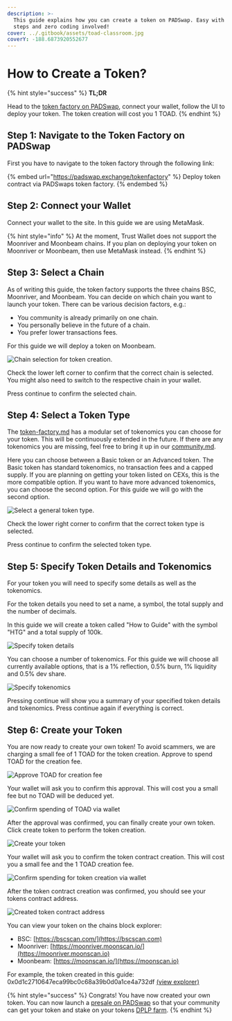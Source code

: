 ```yaml
---
description: >-
  This guide explains how you can create a token on PADSwap. Easy with view
  steps and zero coding involved!
cover: ../.gitbook/assets/toad-classroom.jpg
coverY: -188.6873920552677
---
```


# How to Create a Token?

{% hint style="success" %}
**TL;DR**

Head to the [token factory on PADSwap](https://padswap.exchange/tokenfactory), connect your wallet, follow the UI to deploy your token. The token creation will cost you 1 TOAD.
{% endhint %}

## Step 1: Navigate to the Token Factory on PADSwap

First you have to navigate to the token factory through the following link:

{% embed url="https://padswap.exchange/tokenfactory" %}
Deploy token contract via PADSwaps token factory.
{% endembed %}

## Step 2: Connect your Wallet

Connect your wallet to the site. In this guide we are using MetaMask.

{% hint style="info" %}
At the moment, Trust Wallet does not support the Moonriver and Moonbeam chains. If you plan on deploying your token on Moonriver or Moonbeam, then use MetaMask instead.
{% endhint %}

## Step 3: Select a Chain

As of writing this guide, the token factory supports the three chains BSC, Moonriver, and Moonbeam. You can decide on which chain you want to launch your token. There can be various decision factors, e.g.:

* You community is already primarily on one chain.
* You personally believe in the future of a chain.
* You prefer lower transactions fees.

For this guide we will deploy a token on Moonbeam.

![Chain selection for token creation.](<../.gitbook/assets/image (8).png>)

Check the lower left corner to confirm that the correct chain is selected. You might also need to switch to the respective chain in your wallet.&#x20;

Press continue to confirm the selected chain.

## Step 4: Select a Token Type

The [token-factory.md](../products/launchpad/token-factory.md "mention") has a modular set of tokenomics you can choose for your token. This will be continuously extended in the future. If there are any tokenomics you are missing, feel free to bring it up in our [community.md](../project/community.md "mention").

Here you can choose between a Basic token or an Advanced token. The Basic token has standard tokenomics, no transaction fees and a capped supply. If you are planning on getting your token listed on CEXs, this is the more compatible option. If you want to have more advanced tokenomics, you can choose the second option. For this guide we will go with the second option.

![Select a general token type.](<../.gitbook/assets/image (3).png>)

Check the lower right corner to confirm that the correct token type is selected.&#x20;

Press continue to confirm the selected token type.

## Step 5: Specify Token Details and Tokenomics

For your token you will need to specify some details as well as the tokenomics.

For the token details you need to set a name, a symbol, the total supply and the number of decimals.

In this guide we will create a token called "How to Guide" with the symbol "HTG" and a total supply of 100k.

![Specify token details](<../.gitbook/assets/image (4).png>)

You can choose a number of tokenomics. For this guide we will choose all currently available options, that is a 1% reflection, 0.5% burn, 1% liquidity and 0.5% dev share.

![Specify tokenomics](<../.gitbook/assets/image (5).png>)

Pressing continue will show you a summary of your specified token details and tokenomics. Press continue again if everything is correct.

## Step 6: Create your Token

You are now ready to create your own token! To avoid scammers, we are charging a small fee of 1 TOAD for the token creation. Approve to spend TOAD for the creation fee.

![Approve TOAD for creation fee](<../.gitbook/assets/image (1).png>)

Your wallet will ask you to confirm this approval. This will cost you a small fee but no TOAD will be deduced yet.

![Confirm spending of TOAD via wallet](../.gitbook/assets/image.png)

After the approval was confirmed, you can finally create your own token. Click create token to perform the token creation.

![Create your token](<../.gitbook/assets/image (2).png>)

Your wallet will ask you to confirm the token contract creation. This will cost you a small fee and the 1 TOAD creation fee.

![Confirm spending for token creation via wallet](<../.gitbook/assets/image (7).png>)

After the token contract creation was confirmed, you should see your tokens contract address.

![Created token contract address](<../.gitbook/assets/image (6).png>)

&#x20;You can view your token on the chains block explorer:

* BSC: [https://bscscan.com/](https://bscscan.com)
* Moonriver: [https://moonriver.moonscan.io/](https://moonriver.moonscan.io)
* Moonbeam: [https://moonscan.io/](https://moonscan.io)

For example, the token created in this guide: 0x0d1c2710647eca99bc0c68a39b0d0a1ce4a732df [(view explorer)](https://moonscan.io/token/0x0d1c2710647eca99bc0c68a39b0d0a1ce4a732df)

{% hint style="success" %}
Congrats! You have now created your own token. You can now launch a [presale on PADSwap](how-to-launch-a-token.md) so that your community can get your token and stake on your tokens [DPLP farm](../products/farms/dplp-farms.md).
{% endhint %}
